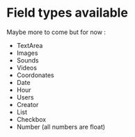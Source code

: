 Field types available
=====

Maybe more to come but for now :

* TextArea
* Images
* Sounds
* Videos
* Coordonates
* Date
* Hour
* Users
* Creator
* List
* Checkbox
* Number (all numbers are float)

